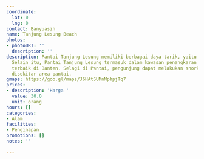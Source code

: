 ```yaml
---
coordinate:
  lat: 0
  lng: 0
contact: Banyuasih
name: Tanjung Lesung Beach
photos:
- photoURI: ''
  description: ''
description: Pantai Tanjung Lesung memiliki berbagai daya tarik, yaitu pasir putihnya.
  Selain itu, Pantai Tanjung Lesung termasuk dalam kawasan penangkaran terumbu karang
  terbaik di Banten. Selagi di Pantai, pengunjung dapat melakukan snorkeling dan diving
  disekitar area pantai.
gmaps: https://goo.gl/maps/J6HAtSUMnMphpjTq7
prices:
- description: 'Harga '
  value: 30.0
  unit: orang
hours: []
categories:
- Alam
facilities:
- Penginapan
promotions: []
notes: ''

---
```

